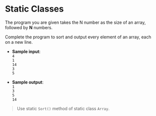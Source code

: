 # Static Classes

The program you are given takes the N number as the size of an array, followed by **N** numbers.

Complete the program to sort and output every element of an array, each on a new line.

- **Sample input**:  
`4`  
`1`  
`14`  
`3`  
`5`  

- **Sample output**:  
`1`  
`3`  
`5`  
`14`  

>Use static `Sort()` method of static class `Array`.